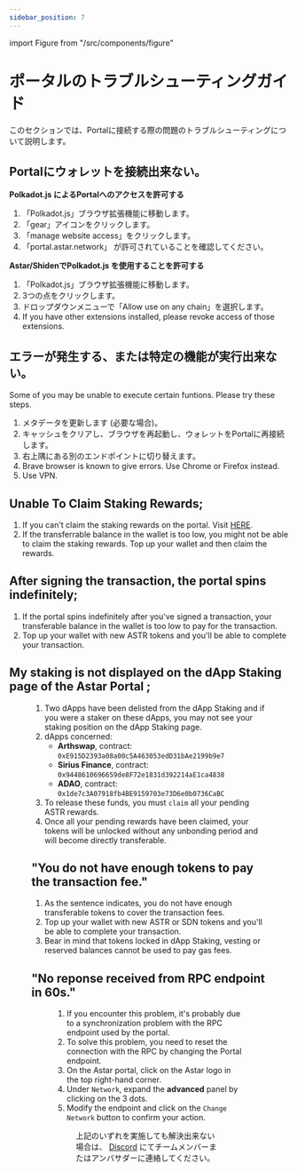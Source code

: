 ```yaml
---
sidebar_position: 7
---
```


import Figure from "/src/components/figure"

# ポータルのトラブルシューティングガイド

このセクションでは、Portalに接続する際の問題のトラブルシューティングについて説明します。

## Portalにウォレットを接続出来ない。

**Polkadot.js によるPortalへのアクセスを許可する**

1. 「Polkadot.js」ブラウザ拡張機能に移動します。
2. 「gear」アイコンをクリックします。
3. 「manage website access」をクリックします。
4. 「portal.astar.network」 が許可されていることを確認してください。

**Astar/ShidenでPolkadot.js を使用することを許可する**

1. 「Polkadot.js」ブラウザ拡張機能に移動します。
2. 3つの点をクリックします。
3. ドロップダウンメニューで「Allow use on any chain」を選択します。
4. If you have other extensions installed, please revoke access of those extensions.

## エラーが発生する、または特定の機能が実行出来ない。

Some of you may be unable to execute certain funtions. Please try these steps.

1. メタデータを更新します (必要な場合)。
2. キャッシュをクリアし、ブラウザを再起動し、ウォレットをPortalに再接続します。
3. 右上隅にある別のエンドポイントに切り替えます。
4. Brave browser is known to give errors. Use Chrome or Firefox instead.
5. Use VPN.

## Unable To Claim Staking Rewards;

1. If you can't claim the staking rewards on the portal. Visit [HERE](/docs/use/dapp-staking/for-stakers/manage-dApp-Staking#my-staking-panel).
2. If the transferrable balance in the wallet is too low, you might not be able to claim the staking rewards. Top up your wallet and then claim the rewards.

## After signing the transaction, the portal spins indefinitely;

1. If the portal spins indefinitely after you've signed a transaction, your transferable balance in the wallet is too low to pay for the transaction.
2. Top up your wallet with new ASTR tokens and you'll be able to complete your transaction.

## My staking is not displayed on the dApp Staking page of the Astar Portal ;

<Figure src={require('/docs/use/img/Troubleshooting_dApp_Staking.png').default } width="100%" />

1. Two dApps have been delisted from the dApp Staking and if you were a staker on these dApps, you may not see your staking position on the dApp Staking page.
2. dApps concerned:
   - **Arthswap**, contract: `0xE915D2393a08a00c5A463053edD31bAe2199b9e7`
   - **Sirius Finance**, contract: `0x9448610696659de8F72e1831d392214aE1ca4838`
   - **ADAO**, contract: `0x1de7c3A07918fb4BE9159703e73D6e0b0736CaBC`
3. To release these funds, you must `claim` all your pending ASTR rewards.
4. Once all your pending rewards have been claimed, your tokens will be unlocked without any unbonding period and will become directly transferable.

## "You do not have enough tokens to pay the transaction fee."

1. As the sentence indicates, you do not have enough transferable tokens to cover the transaction fees.
2. Top up your wallet with new ASTR or SDN tokens and you'll be able to complete your transaction.
3. Bear in mind that tokens locked in dApp Staking, vesting or reserved balances cannot be used to pay gas fees.

## "No reponse received from RPC endpoint in 60s."

<Figure src={require('/docs/use/img/Endpoint_error.png').default } width="35%" />

1. If you encounter this problem, it's probably due to a synchronization problem with the RPC endpoint used by the portal.
2. To solve this problem, you need to reset the connection with the RPC by changing the Portal endpoint.
3. On the Astar portal, click on the Astar logo in the top right-hand corner.
4. Under `Network`, expand the **advanced** panel by clicking on the 3 dots.
5. Modify the endpoint and click on the `Change Network` button to confirm your action.

<Figure src={require('/docs/use/img/Network_modal.png').default } width="40%" />

上記のいずれを実施しても解決出来ない場合は、 [Discord](https://discord.gg/2FGq5KqwBh) にてチームメンバーまたはアンバサダーに連絡してください。
